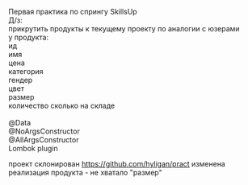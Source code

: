 Первая практика по спрингу SkillsUp <br/>
Д/з: <br/>
прикрутить продукты к текущему проекту по аналогии с юзерами<br/> 
у продукта: <br/>
ид <br/>
имя <br/>
цена <br/>
категория <br/>
гендер <br/>
цвет <br/>
размер <br/>
количество сколько на складе<br/> 
<br/>
@Data<br/> 
@NoArgsConstructor<br/>
@AllArgsConstructor<br/>
Lombok plugin<br/>

проект склонирован https://github.com/hyligan/pract
изменена реализация продукта - не хватало "размер"